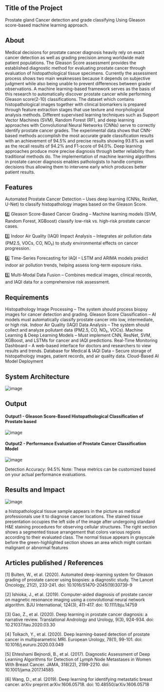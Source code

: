 ## Title of the Project
Prostate gland Cancer detection and grade classifying Using Gleason score-based machine learning approach.

## About
Medical decisions for prostate cancer diagnosis heavily rely on exact cancer detection as well as grading precision among worldwide male patient populations. The Gleason Score assessment provides the established diagnostic method for evaluating prostate cancer through evaluation of histopathological tissue specimens. Currently the assessment process shows two main weaknesses because it depends on subjective judgment while also being unable to prevent differences between grader observations. A machine learning-based framework serves as the basis of this research to automatically discover prostate cancer while performing Gleason score(2-10) classifications. The dataset which contains histopathological images together with clinical biomarkers is prepared through feature extraction stages that use texture and morphological analysis methods. Different supervised learning techniques such as Support Vector Machines (SVM), Random Forest (RF), and deep learning approaches with Convolutional Neural Networks (CNNs) serve to correctly identify prostate cancer grades. The experimental data shows that CNN-based methods accomplish the most accurate grade classification results with an achievement of 94.5% and precise results showing 93.8% as well as the recall results of 94.2% and F1-score of 94.0%. Deep learning approaches produce more precise diagnosis through better reliability than traditional methods do. The implementation of machine learning algorithms in prostate cancer diagnosis enables pathologists to handle complex decisions thus allowing them to intervene early which produces better patient results.

## Features
Automated Prostate Cancer Detection – Uses deep learning (CNNs, ResNet, U-Net) to classify histopathology images based on the Gleason Score.

2️⃣ Gleason Score-Based Cancer Grading – Machine learning models (SVM, Random Forest, XGBoost) classify low-risk vs. high-risk prostate cancer cases.

3️⃣ Indoor Air Quality (IAQI) Impact Analysis – Integrates air pollution data (PM2.5, VOCs, CO, NO₂) to study environmental effects on cancer progression.

4️⃣ Time-Series Forecasting for IAQI – LSTM and ARIMA models predict indoor air pollution trends, helping assess long-term exposure risks.

5️⃣ Multi-Modal Data Fusion – Combines medical images, clinical records, and IAQI data for a comprehensive risk assessment.

## Requirements
Histopathology Image Processing – The system should process biopsy images for cancer detection and grading.
Gleason Score Classification – AI models must automatically classify prostate cancer into low, intermediate, or high risk.
Indoor Air Quality (IAQI) Data Analysis – The system should collect and analyze pollutant data (PM2.5, CO, NO₂, VOCs).
Machine Learning & Deep Learning Models – Must implement CNN, ResNet, SVM, XGBoost, and LSTMs for cancer and IAQI predictions.
Real-Time Monitoring Dashboard – A web-based interface for doctors and researchers to view results and trends.
Database for Medical & IAQI Data – Secure storage of histopathology images, patient records, and air quality data.
Cloud-Based AI Model Deployment 

## System Architecture
![image](https://github.com/user-attachments/assets/de1fae74-7074-4387-ac27-bfbd653a7b5f)




## Output

<!--Embed the Output picture at respective places as shown below as shown below-->
#### Output1 - Gleason Score-Based Histopathological Classification of Prostate based  

![image](https://github.com/user-attachments/assets/aa5f0cfc-7e90-4940-b8b9-de97b5e3f73a)


#### Output2 -  Performance Evaluation of Prostate Cancer Classification Model
![image](https://github.com/user-attachments/assets/4cf01820-5c20-4a21-b810-5148b1d262b5)


Detection Accuracy: 94.5%
Note: These metrics can be customized based on your actual performance evaluations.


## Results and Impact
![image](https://github.com/user-attachments/assets/38a19308-8f13-4088-81cc-2f98cdf2a538)

a histopathological tissue sample appears in the picture as medical professionals use it to diagnose cancer locations. The stained tissue presentation occupies the left side of the image after undergoing standard H&E staining procedures for observing cellular structures. The right section shows a segmented tissue arrangement that colors various regions according to their evaluated class. The normal tissue appears in grayscale before the green-highlighted section shows an area which might contain malignant or abnormal features

## Articles published / References
[1] Bulten, W., et al. (2020). Automated deep-learning system for Gleason grading of prostate cancer using biopsies: a diagnostic study. The Lancet Oncology, 21(2), 233-241. doi: 10.1016/S1470-2045(19)30739-9

[2] Ishioka, J., et al. (2019). Computer-aided diagnosis of prostate cancer on magnetic resonance imaging using a convolutional neural network algorithm. BJU International, 124(3), 411-417. doi: 10.1111/bju.14759

[3]  Gao, Z., et al. (2020). Deep learning in prostate cancer diagnosis: a narrative review. Translational Andrology and Urology, 9(3), 924-934. doi: 10.21037/tau.2020.03.30

[4] Tolkach, Y., et al. (2020). Deep learning-based detection of prostate cancer in multiparametric MRI. European Urology, 78(1), 99-101. doi: 10.1016/j.eururo.2020.03.049

[5] Ehteshami Bejnordi, B., et al. (2017). Diagnostic Assessment of Deep Learning Algorithms for Detection of Lymph Node Metastases in Women With Breast Cancer. JAMA, 318(22), 2199-2210. doi: 10.1001/jama.2017.14585

[6] Wang, D., et al. (2019). Deep learning for identifying metastatic breast cancer. arXiv preprint arXiv:1606.05718. doi: 10.48550/arXiv.1606.05718


